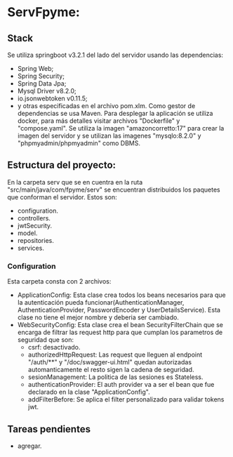 # ServFpyme:
## Stack
Se utiliza springboot v3.2.1 del lado del servidor usando las dependencias:
* Spring Web;
* Spring Security;
* Spring Data Jpa;
* Mysql Driver v8.2.0;
* io.jsonwebtoken v0.11.5;
* y otras especificadas en el archivo pom.xlm.
  Como gestor de dependencias se usa Maven.
  Para desplegar la aplicación se utiliza docker, para más detalles visitar archivos "Dockerfile" y "compose.yaml". Se utiliza la imagen "amazoncorretto:17" para crear la imagen del servidor y se utilizan las imagenes "mysqlo:8.2.0" y "phpmyadmin/phpmyadmin" como DBMS.
## Estructura del proyecto:
En la carpeta serv que se en cuentra en la ruta "src/main/java/com/fpyme/serv" se encuentran distribuidos los paquetes que conforman el servidor. Estos son:
* configuration.
* controllers.
* jwtSecurity.
* model.
* repositories.
* services.
### Configuration
Esta carpeta consta con 2 archivos:
* ApplicationConfig: Esta clase crea todos los beans necesarios para que la autenticación pueda funcionar(AuthenticationManager, AuthenticationProvider, PasswordEncoder y UserDetailsService). Esta clase no tiene el mejor nombre y deberia ser cambiado.
* WebSecurityConfig: Esta clase crea el bean SecurityFilterChain que se encarga de filtrar las request http para que cumplan los parametros de seguridad que son:
  * csrf: desactivado.
  * authorizedHttpRequest: Las request que lleguen al endpoint "/auth/**" y "/doc/swagger-ui.html" quedan autorizadas automanticamente el resto sigen la cadena de seguridad.
  * sesionManagement: La politica de las sesiones es Stateless.
  * authenticationProvider: El auth provider va a ser el bean que fue declarado en la clase "ApplicationConfig".
  * addFilterBefore: Se aplica el filter personalizado para validar tokens jwt.

 ## Tareas pendientes
 * agregar.
